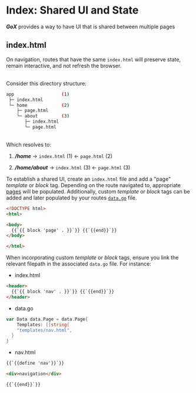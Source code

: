 # Index: Shared UI and State

*__GoX__* provides a way to have UI that is shared between multiple pages

## index.html

On navigation, routes that have the same `index.html` will preserve state, remain interactive, and not refresh the browser.

\
Consider this directory structure:
```bash
app                  (1)
 ├─ index.html       
 └─ home             (2)
    ├─ page.html     
    └─ about         (3)
       ├─ index.html 
       └─ page.html  
```

\
Which resolves to:

1. *__/home__* &rarr; `index.html` (1) &larr; `page.html` (2)

2. *__/home/about__* &rarr; `index.html` (3) &larr; `page.html` (3)

To establish a shared UI, create an `index.html` file and add a "page" *template* or *block* tag. Depending on the route navigated to, appropriate [pages](/docs/pages) will be populated. Additionally, custom *template* or *block* tags can be added and later populated by your routes [`data.go`](/docs/data) file. 

```html
<!DOCTYPE html>
<html>

<body>
  {{`{{ block 'page' . }}`}} {{`{{end}}`}}
</body>

</html>
```

When incorporating custom *template* or *block* tags, ensure you link the relevant filepath in the associated `data.go` file. For instance:

- index.html
```html
<header>
  {{`{{ block 'nav' . }}`}} {{`{{end}}`}}
</header>
```

- data.go
```go
var Data data.Page = data.Page{
	Templates: []string{
  	"templates/nav.html",
  }
}
```

- nav.html
```html
{{`{{define 'nav'}}`}}

<div>navigation</div>

{{`{{end}}`}}
```
